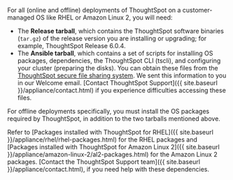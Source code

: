 For all (online and offline) deployments of ThoughtSpot on a customer-managed OS like RHEL or Amazon Linux 2, you will need:
- The **Release tarball**, which contains the ThoughtSpot software binaries (`tar.gz`) of the release version you are installing or upgrading; for example, ThoughtSpot Release 6.0.4.
- The **Ansible tarball**, which contains a set of scripts for installing OS packages, dependencies, the ThoughtSpot CLI (tscli), and configuring your cluster (preparing the disks).
You can obtain these files from the <a href="https://thoughtspot.egnyte.com/" target="_blank">ThoughtSpot secure file sharing system</a>. We sent this information to you in our Welcome email. [Contact ThoughtSpot Support]({{ site.baseurl }}/appliance/contact.html) if you experience difficulties accessing these files.

For offline deployments specifically, you must install the OS packages required by ThoughtSpot, in addition to the two tarballs mentioned above.

Refer to [Packages installed with ThoughtSpot for RHEL]({{ site.baseurl }}/appliance/rhel/rhel-packages.html) for the RHEL packages and [Packages installed with ThoughtSpot for Amazon Linux 2]({{ site.baseurl }}/appliance/amazon-linux-2/al2-packages.html) for the Amazon Linux 2 packages. [Contact the ThoughtSpot Support team]({{ site.baseurl }}/appliance/contact.html), if you need help with these dependencies. 
